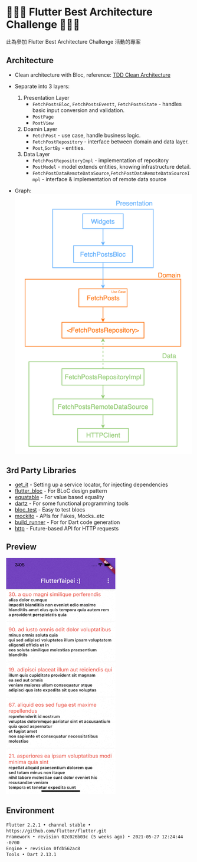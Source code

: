 # 🐶🐨🦁 Flutter Best Architecture Challenge 🦁🐨🐶
此為參加 Flutter Best Architecture Challenge 活動的專案 

## Architecture

- Clean architecture with Bloc, reference: [TDD Clean Architecture](https://resocoder.com/2019/08/27/flutter-tdd-clean-architecture-course-1-explanation-project-structure/)
  
- Separate into 3 layers:
  1. Presentation Layer
     - `FetchPostsBloc`, `FetchPostsEventt`, `FetchPostsState` - handles basic input conversion and validation.
     - `PostPage`
     - `PostView`
  2. Doamin Layer
     - `FetchPost` - use case, handle business logic.
     - `FetchPostRepository` - interface between domain and data layer.
     - `Post`,`SortBy` - entities.
  3. Data Layer
     - `FetchPostRepositoryImpl` - implementation of repository
     - `PostModel` - model extends entities, knowing infrastructure detail.
     - `FetchPostDataRemoteDataSource`,`FetchPostDataRemoteDataSourceImpl` - interface & implementation of remote data source

- Graph:
![architecture](architecture.png)

## 3rd Party Libraries

- [get_it](https://pub.dev/packages/get_it) - Setting up a service locator, for injecting dependencies
- [flutter_bloc](https://pub.dev/packages/flutter_bloc) - For BLoC design pattern
- [equatable](https://pub.dev/packages/equatable) - For value based equality
- [dartz](https://pub.dev/packages/dartz) - For some functional programming tools
- [bloc_test](https://pub.dev/packages/bloc_test) - Easy to test blocs
- [mockito](https://pub.dev/packages/mockito) - APIs for Fakes, Mocks..etc
- [build_runner](https://pub.dev/packages/build_runner) - For for Dart code generation
- [http](https://pub.dev/packages/http) - Future-based API for HTTP requests

## Preview
![preivew](preview.gif)

## Environment

```
Flutter 2.2.1 • channel stable • https://github.com/flutter/flutter.git
Framework • revision 02c026b03c (5 weeks ago) • 2021-05-27 12:24:44 -0700
Engine • revision 0fdb562ac8
Tools • Dart 2.13.1
```






